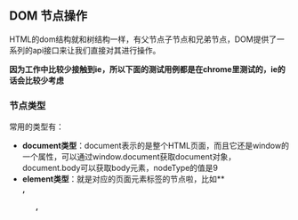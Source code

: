 ## DOM 节点操作

HTML的dom结构就和树结构一样，有父节点子节点和兄弟节点，DOM提供了一系列的api接口来让我们直接对其进行操作。

**因为工作中比较少接触到ie，所以下面的测试用例都是在chrome里测试的，ie的话会比较少考虑**

### 节点类型

常用的类型有：

* **document类型**：document表示的是整个HTML页面，而且它还是window的一个属性，可以通过window.document获取document对象，document.body可以获取body元素，nodeType的值是9
* **element类型**：就是对应的页面元素标签的节点啦，比如**<div>**,**<ul>**,**<script>**之类的，nodeType的值是1
* **text类型**：纯文本的节点，空格也算是一个纯文本节点，nodeType的值是3

因为dom是一个树结构，每个节点都有一个叫**nodeList**的属性，包含了该节点所有有的子节点。**nodeList**是一个类数组的对象，可以像数组一个遍历，拥有.length属性，但却不是数组的实例。类数组转化为数组可以看文章[函数内属性argument](https://github.com/yukiyuki1900/JStalk/tree/master/%E5%87%BD%E6%95%B0%E5%86%85%E5%B1%9E%E6%80%A7arguments)

### 子节点操作

```
    <body>
        <div id="outer1"></div>
        <div id="outer2">
            <div id="inner"></div>
        </div>

        <script>
            
            //查看子节点
            console.log(document.body.childNodes);   //[text, div#outer1, text, div#outer2, text, script, text]
            //查看子节点
            console.log(document.body.children);   //[div#outer1, div#outer2, script]
            
            //查看子节点个数
            console.log(document.body.childElementCount);   //3
        </script>
    </body>
```

查看子节点和子节点的数量的时候，都会只看一级的子节点，如果子节点里含有子节点，并不会取到（如上面代码里的inner节点。

**.children**返回的是3个元素节点，而**.childNodes**会将元素间的空格也算是节点（在ie里还是只会返回3个节点）。所以如果不想要计算空格的话，写html的时候要去掉元素间的空格（压缩就可以）。

针对所有节点和元素节点，dom提供了接口来做区分

```
    //第一个节点
    console.log(document.body.firstChild);   //#text

    //第一个元素节点
    console.log(document.body.firstElementChild);   //<div id="outer1"></div>

    //最后一个节点
    console.log(document.body.lastChild);   //#text

    //最后一个元素节点
    console.log(document.body.firstElementChild);   //<script>...</script>

```

创建元素：

使用**document.createElement**可以创建新的元素节点

```
    var div = document.createElement('div');
    div.id = "inner2";
    div.className = "inner2class";
    console.log(div);    // <div id=​"inner2" class=​"inner2class">​</div>​

```


查找元素：

**getElementsByTagName**，**getElementsByClassName**返回的是一个HTMLCollection的对象实例，和**nodeList**一样，是一个类数组

```
    //通过id查找元素，如果有多个元素有同样的id，则返回第一个
    document.getElementById("outer2");   // <div id="outer2">...</div>

    //通过tagname查找元素，返回HTMLCollection的对象实例，是一个类数组
    document.getElementsByTagName('div');

    //通过classname查找元素
    document.getElementsByClassName('inner2class');
```

插入节点：

```
    var outer2 = document.getElementById('outer2');
    var newNode = document.createElement('div');
    newNode.className = "newnode";

    //插入后成为最后一个子节点
    outer2.appendChild(newNode);
    outer2.insertBefore(newNode, null);

    //插入后成为第一个子节点
    outer2.insertBefore(newNode, outer2.firstChild);

```

移除接点：

```
    //删除outer2的第一个子节点
    outer2.removeChild(outer2.firstChild);


    //用新的节点替换outer2的第一个子节点
    outer2.replaceChild(newNode, outer2.firstChild)
```

复制节点：

**cloneNode**可以用来做节点的复制，接受一个布尔值的参数，true的话就是深复制，false的话就是浅复制啦

```
    var deepNode = outer2.cloneNode(true);
    deepNode.childNodes.length;   //3

    var shallowNode = outer2.cloneNode(false);
    shallowNode.childNodes.length;   //0
```
